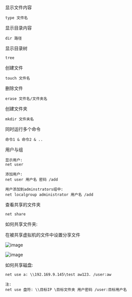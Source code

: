 显示文件内容

```
type 文件名
```

显示目录内容

```
dir 路径
```

显示目录树

```
tree
```

创建文件

```
touch 文件名
```

删除文件

```
erase 文件名/文件夹名
```

创建文件夹

```
mkdir 文件夹名
```

同时运行多个命令

```
命令1 & 命令2 & ..
```

用户与组

```
显示用户:
net user

添加用户:
net user 用户名 密码 /add

用户添加到adminstrators组中:
net localgroup administrator 用户名 /add
```

查看共享的文件夹

```
net share
```

如何共享文件夹:

在被共享虚拟机的文件中设置分享文件

![image](https://github.com/user-attachments/assets/90d9e89e-907d-431b-8e8f-b37ae3e55989)

![image](https://github.com/user-attachments/assets/66752e31-72dd-428c-a5c6-e0fce77cf536)


如何共享磁盘:

```
net use a: \\192.169.9.145\test aw123. /user:aw

注:
net use 盘符: \\目标IP \目标文件夹 用户密码 /user:目标用户名
```